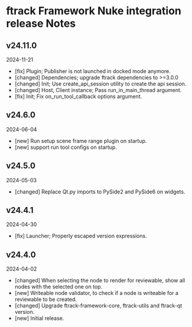 # ftrack Framework Nuke integration release Notes


## v24.11.0
2024-11-21

* [fix] Plugin; Publisher is not launched in docked mode anymore. 
* [changed] Dependencies; upgrade ftrack dependencies to >=3.0.0
* [changed] Init; Use create_api_session utility to create the api session.
* [changed] Host, Client instance; Pass run_in_main_thread argument.
* [fix] Init; Fix on_run_tool_callback options argument.


## v24.6.0
2024-06-04

* [new] Run setup scene frame range plugin on startup.
* [new] support run tool configs on startup.


## v24.5.0
2024-05-03

* [changed] Replace Qt.py imports to PySide2 and PySide6 on widgets.


## v24.4.1
2024-04-30

* [fix] Launcher; Properly escaped version expressions.


## v24.4.0
2024-04-02

* [changed] When selecting the node to render for reviewable, show all nodes with the selected one on top.
* [new] Writeable node validator, to check if a node is writeable for a reviewable to be created.
* [changed] Upgrade ftrack-framework-core, ftrack-utils and ftrack-qt version.
* [new] Initial release.

